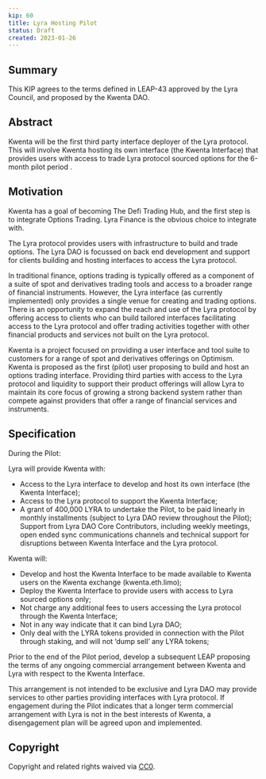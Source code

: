 ```yaml
---
kip: 60
title: Lyra Hosting Pilot
status: Draft
created: 2023-01-26
---
```


## Summary
This KIP agrees to the terms defined in LEAP-43 approved by the Lyra Council, and proposed by the Kwenta DAO. 

## Abstract
Kwenta will be the  first third party interface deployer of the Lyra protocol. This will involve Kwenta hosting its own interface (the Kwenta Interface) that provides users with access to trade Lyra protocol sourced options for the 6-month pilot period .

## Motivation
Kwenta has a goal of becoming The Defi Trading Hub, and the first step is to integrate Options Trading. Lyra Finance is the obvious choice to integrate with. 

The Lyra protocol provides users with infrastructure to build and trade options. The Lyra DAO is focussed on back end development and support for clients building and hosting interfaces to access the Lyra protocol.

In traditional finance, options trading is typically offered as a component of a suite of spot and derivatives trading tools and access to a broader range of financial instruments. However, the Lyra interface (as currently implemented) only provides a single venue for creating and trading options. There is an opportunity to expand the reach and use of the Lyra protocol by offering access to clients who can build tailored interfaces facilitating access to the Lyra protocol and offer trading activities together with other financial products and services not built on the Lyra protocol.

Kwenta is a project focused on providing a user interface and tool suite to customers for a range of spot and derivatives offerings on Optimism. Kwenta is proposed as the first (pilot) user proposing to build and host an options trading interface.
Providing third parties with access to the Lyra protocol and liquidity to support their product offerings will allow Lyra to maintain its core focus of growing a strong backend system rather than compete against providers that offer a range of financial services and instruments.

## Specification
During the Pilot:

Lyra will provide Kwenta with:
* Access to the Lyra interface to develop and host its own interface (the Kwenta Interface);
* Access to the Lyra protocol to support the Kwenta Interface;
* A grant of  400,000 LYRA to undertake the Pilot, to be paid linearly in monthly installments (subject to Lyra DAO review throughout the Pilot);
Support from Lyra DAO Core Contributors, including weekly meetings, open ended sync communications channels and technical support for disruptions between Kwenta Interface and the Lyra protocol.

Kwenta will:
* Develop and host the Kwenta Interface to be made available to Kwenta users on the Kwenta exchange (kwenta.eth.limo);
* Deploy the Kwenta Interface to provide users with access to Lyra sourced options only;
* Not charge any additional fees to users accessing the Lyra protocol through the Kwenta Interface;
* Not in any way indicate that it can bind Lyra DAO;
* Only deal with the LYRA tokens provided in connection with the Pilot through staking, and will not ‘dump sell’ any LYRA tokens;

Prior to the end of the Pilot period, develop a subsequent LEAP proposing the terms of any ongoing commercial arrangement between Kwenta and Lyra with respect to the Kwenta Interface.

This arrangement is not intended to be exclusive and Lyra DAO may provide services to other parties providing interfaces with Lyra protocol. If engagement during the Pilot indicates that a longer term commercial arrangement with Lyra is not in the best interests of Kwenta, a disengagement plan will be agreed upon and implemented.

## Copyright
Copyright and related rights waived via [CC0](https://creativecommons.org/publicdomain/zero/1.0/).